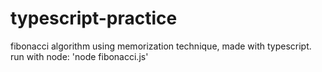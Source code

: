 # typescript-practice
fibonacci algorithm using memorization technique, made with typescript.
run with node:
 'node fibonacci.js'
